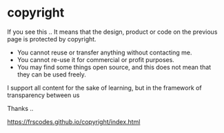 # copyright

If you see this ..
It means that the design, product or code on the previous page is protected by copyright.

- You cannot reuse or transfer anything without contacting me.
- You cannot re-use it for commercial or profit purposes.
- You may find some things open source, and this does not mean that they can be used freely.

I support all content for the sake of learning, but in the framework of transparency between us

Thanks ..

https://frscodes.github.io/copyright/index.html
